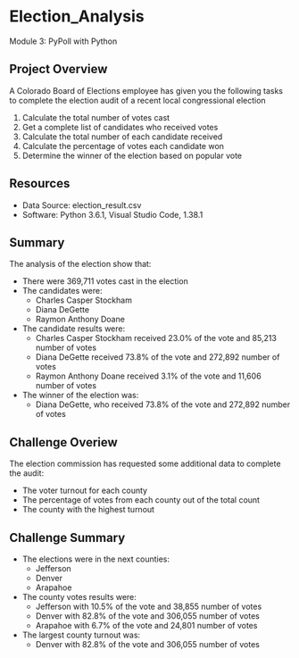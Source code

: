 # Election_Analysis
Module 3: PyPoll with Python

## Project Overview
A Colorado Board of Elections employee has given you the following tasks to complete the election audit of a recent local congressional election

1. Calculate the total number of votes cast
2. Get a complete list of candidates who received votes
3. Calculate the total number of each candidate received
4. Calculate the percentage of votes each candidate won
5. Determine the winner of the election based on popular vote 

## Resources
- Data Source: election_result.csv
- Software: Python 3.6.1, Visual Studio Code, 1.38.1

## Summary
The analysis of the election show that:
- There were 369,711 votes cast in the election
- The candidates were:
    - Charles Casper Stockham
    - Diana DeGette
    - Raymon Anthony Doane
 - The candidate results were:
    - Charles Casper Stockham received 23.0% of the vote and 85,213 number of votes
    - Diana DeGette received 73.8% of the vote and 272,892 number of votes
    - Raymon Anthony Doane received 3.1% of the vote and 11,606 number of votes
  - The winner of the election was:
    - Diana DeGette, who received 73.8% of the vote and 272,892 number of votes
  
## Challenge Overiew
The election commission has requested some additional data to complete the audit:
- The voter turnout for each county
- The percentage of votes from each county out of the total count
- The county with the highest turnout
  
## Challenge Summary
- The elections were in the next counties:
    - Jefferson
    - Denver
    - Arapahoe 
- The county votes results were:
    - Jefferson with 10.5% of the vote and 38,855 number of votes
    - Denver with 82.8% of the vote and 306,055 number of votes
    - Arapahoe with 6.7% of the vote and 24,801 number of votes
- The largest county turnout was:
    - Denver with 82.8% of the vote and 306,055 number of votes
  
